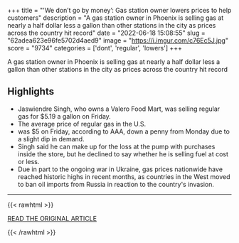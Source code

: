 +++
title = "'We don’t go by money’: Gas station owner lowers prices to help customers"
description = "A gas station owner in Phoenix is selling gas at nearly a half dollar less a gallon than other stations in the city as prices across the country hit record"
date = "2022-06-18 15:08:55"
slug = "62adea623e96fe5702d4aed9"
image = "https://i.imgur.com/c76Ec5J.jpg"
score = "9734"
categories = ['dont', 'regular', 'lowers']
+++

A gas station owner in Phoenix is selling gas at nearly a half dollar less a gallon than other stations in the city as prices across the country hit record

## Highlights

- Jaswiendre Singh, who owns a Valero Food Mart, was selling regular gas for $5.19 a gallon on Friday.
- The average price of regular gas in the U.S.
- was $5 on Friday, according to AAA, down a penny from Monday due to a slight dip in demand.
- Singh said he can make up for the loss at the pump with purchases inside the store, but he declined to say whether he is selling fuel at cost or less.
- Due in part to the ongoing war in Ukraine, gas prices nationwide have reached historic highs in recent months, as countries in the West moved to ban oil imports from Russia in reaction to the country's invasion.

---

{{< rawhtml >}}
  <p class="article-category">
    <a target="_blank" href="https://www.nbcnews.com/news/asian-america/-dont-go-money-gas-station-owner-lowers-prices-help-customers-rcna34185?cid=sm_npd_nn_tw_ma">READ THE ORIGINAL ARTICLE</a>
  </p>
{{< /rawhtml >}}
